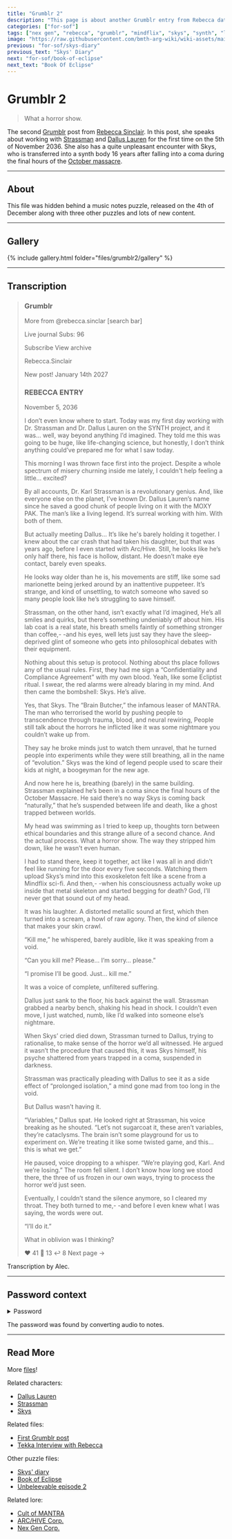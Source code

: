 ```yaml
---
title: "Grumblr 2"
description: "This page is about another Grumblr entry from Rebecca dating from November 5th 2036."
categories: ["for-sof"]
tags: ["nex gen", "rebecca", "grumblr", "mindflix", "skys", "synth", "lauren", "strassman"]
image: "https://raw.githubusercontent.com/bmth-arg-wiki/wiki-assets/main/files/grumblr2/grumblr-300x300.png"
previous: "for-sof/skys-diary"
previous_text: "Skys' Diary"
next: "for-sof/book-of-eclipse"
next_text: "Book Of Eclipse"
---
```


# Grumblr 2

> What a horror show.

The second [Grumblr](grumblr) post from [Rebecca Sinclair](../characters/rebecca). In this post, she speaks about 
working with [Strassman](../characters/strassman) and [Dallus Lauren](../characters/dallus-lauren) for the first time 
on the 5th of November 2036. She also has a quite unpleasant encounter with Skys, 
who is transferred into a synth body 16 years after falling into a coma 
during the final hours of the [October massacre](../lore/mantra).

***

## About

This file was hidden behind a music notes puzzle, released on the 4th of December along with three other puzzles 
and lots of new content.

***

## Gallery

{% include gallery.html folder="files/grumblr2/gallery" %}

***

## Transcription

> ### Grumblr
> More from @rebecca.sinclar                     [search bar]
>
> Live journal                                                   Subs: 96
>
> 
> Subscribe           View archive
>
> 
> Rebecca.Sinclair
>
>
> New post!            January 14th 2027
>
> ### REBECCA ENTRY
>
> November 5, 2036
>
> I don’t even know where to start. Today was my first day working with Dr. Strassman and Dr. Dallus Lauren on the 
> SYNTH project, and it was… well, way beyond anything I’d imagined. They told me this was going to be huge, like 
> life-changing science, but honestly, I don’t think anything could’ve prepared me for what I saw today.
>
> 
> This morning I was thrown face first into the project. Despite a whole spectrum of misery churning inside me lately, 
> I couldn't help feeling a little… excited?
>
> 
> By all accounts,  Dr. Karl Strassman is a revolutionary genius. And, like everyone else on the planet, I’ve known Dr. 
> Dallus Lauren’s name since he saved a good chunk of people living on it with the MOXY PAK. The man’s like a living legend. 
> It’s surreal working with him. With both of them.
>
>
> But actually meeting Dallus… It’s like he's barely holding it together. I knew about the car crash that had taken his daughter, 
> but that was years ago, before I even started with Arc/Hive. Still, he looks like he’s only half there, his face is hollow, distant. 
> He doesn’t make eye contact, barely even speaks.
>
> 
> He looks way older than he is, his movements are stiff, like some sad marionette being jerked around by an inattentive puppeteer. 
> It’s strange, and kind of unsettling, to watch someone who saved so many people look like he’s struggling to save himself.
>
> 
> Strassman, on the other hand, isn’t exactly what I’d imagined, He’s all smiles and quirks, but there’s something undeniably off 
> about him. His lab coat is a real state,  his breath smells faintly of something stronger than coffee,-
> -and his eyes, well lets just say they have the sleep-deprived glint of someone who gets into philosophical debates with their equipment.
>
>
> Nothing about this setup is protocol. Nothing about ths place follows any of the usual rules. First, they had me sign a 
> “Confidentiality and Compliance Agreement” with my own blood. Yeah, like some Ecliptist ritual. I swear, the red alarms 
> were already blaring in my mind. And then came the bombshell: Skys. He’s alive.
>
>
> Yes, that Skys. The “Brain Butcher,” the infamous leaser of MANTRA. The man who terrorised the world by pushing people 
> to transcendence through trauma, blood, and neural rewiring, People still talk about the horrors he inflicted like it 
> was some nightmare you couldn’t wake up from.
>
>
> They say he broke minds just to watch them unravel, that he turned people into experiments while they were still 
> breathing, all in the name of “evolution.” Skys was the kind of legend people used to scare their kids at night, 
> a boogeyman for the new age.
>
>
> And now here he is, breathing (barely) in the same building. Strassman explained he’s been in a coma since the final 
> hours of the October Massacre. He said there’s no way Skys is coming back “naturally,” that he’s suspended between 
> life and death, like a ghost trapped between worlds.
>
>
> My head was swimming as I tried to keep up, thoughts torn between ethical boundaries and this strange allure of a second chance.
> And the actual process. What a horror show. The way they stripped him down, like he wasn’t even human.
>
> 
> I had to stand there, keep it together, act like I was all in and didn’t feel like running for the door every five seconds. 
> Watching them upload Skys’s mind into this exoskeleton felt like a scene from a Mindflix sci-fi. And then,-
> -when his consciousness actually woke up inside that metal skeleton and started begging for death? 
> God, I’ll never get that sound out of my head.
>
>
> It was his laughter. A distorted metallic sound at first, which then turned into a scream, a howl of raw agony. 
> Then, the kind of silence that makes your skin crawl.
>
>
> “Kill me,” he whispered, barely audible, like it was speaking from a void.
>
>
> “Can you kill me? Please… I’m sorry… please.”
>
>
> “I promise I’ll be good. Just… kill me.”
>
>
> It was a voice of complete, unfiltered suffering.
>
>
> Dallus just sank to the floor, his back against the wall. Strassman grabbed a nearby bench, shaking his head in shock.
> I couldn’t even move, I just watched, numb, like I’d walked into someone else’s nightmare.
>
> 
> When Skys’ cried died down, Strassman turned to Dallus, trying to rationalise, to make sense of the horror we’d all 
> witnessed. He argued it wasn’t the procedure that caused this, it was Skys himself, his psyche shattered from years 
> trapped in a coma, suspended in darkness.
>
>
> Strassman was practically pleading with Dallus to see it as a side effect of “prolonged isolation,” a mind gone mad from too long in the void.
>
>
> But Dallus wasn’t having it.
>
>
> “Variables,” Dallus spat. He looked right at Strassman, his voice breaking as he shouted. “Let’s not sugarcoat it, 
> these aren’t variables, they’re cataclysms. The brain isn’t some playground for us to experiment on. 
> We’re treating it like some twisted game, and this… this is what we get.”
>
> 
> He paused, voice dropping to a whisper. “We’re playing god, Karl. And we’re losing.” The room fell silent. 
> I don’t know how long we stood there, the three of us frozen in our own ways, trying to process the horror we’d just seen.
>
> 
> Eventually, I couldn’t stand the silence anymore, so I cleared my throat. They both turned to me,-
> -and before I even knew what I was saying, the words were out.
>
>
> “I’ll do it.”
>
>
> What in oblivion was I thinking?
>
>
> ❤️ 41      💬 13        ↩️ 8                                     Next page ->

Transcription by Alec.

***

## Password context

<details class="password">
  <summary>Password</summary>

EGEDBDECGEDC
</details>

The password was found by converting audio to notes.

***

## Read More

More [files](for-sof)!

Related characters:

- [Dallus Lauren](../characters/dallus-lauren)
- [Strassman](../characters/strassman)
- [Skys](../characters/skys)

Related files:

- [First Grumblr post](grumblr)
- [Tekka Interview with Rebecca](tekka_interview)

Other puzzle files:

- [Skys' diary](skys-diary)
- [Book of Eclipse](book-of-eclipse)
- [Unbeleevable episode 2](unbeleevable2)

Related lore:

- [Cult of MANTRA](../lore/mantra)
- [ARC/HIVE Corp.](../lore/archive)
- [Nex Gen Corp.](../lore/nex-gen-corporation)